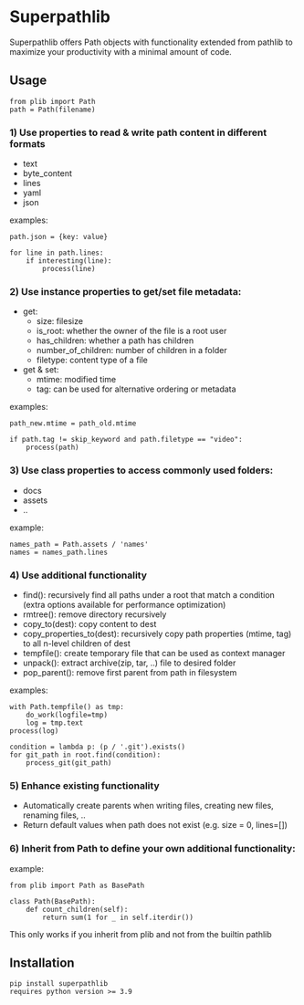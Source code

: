# Superpathlib
Superpathlib offers Path objects with functionality extended from pathlib to maximize your productivity with a minimal amount of code.

## Usage

```shell
from plib import Path
path = Path(filename)
```

### 1) Use properties to read & write path content in different formats
* text
* byte_content
* lines
* yaml
* json

examples: 

```shell
path.json = {key: value}

for line in path.lines:
    if interesting(line):
        process(line)
```
### 2) Use instance properties to get/set file metadata:
* get:
    * size: filesize
    * is_root: whether the owner of the file is a root user
    * has_children: whether a path has children
    * number_of_children: number of children in a folder
    * filetype: content type of a file
* get & set:
    * mtime: modified time
    * tag: can be used for alternative ordering or metadata

examples:

```shell
path_new.mtime = path_old.mtime

if path.tag != skip_keyword and path.filetype == "video":
    process(path)
```
### 3) Use class properties to access commonly used folders:
* docs
* assets
* ..

example: 

```shell
names_path = Path.assets / 'names'
names = names_path.lines
```
### 4) Use additional functionality
* find(): recursively find all paths under a root that match a condition (extra options available for performance optimization)
* rmtree(): remove directory recursively
* copy_to(dest): copy content to dest
* copy_properties_to(dest): recursively copy path properties (mtime, tag) to all n-level children of dest
* tempfile(): create temporary file that can be used as context manager
* unpack(): extract archive(zip, tar, ..) file to desired folder
* pop_parent(): remove first parent from path in filesystem

examples: 

```shell
with Path.tempfile() as tmp:
    do_work(logfile=tmp)
    log = tmp.text
process(log)

condition = lambda p: (p / '.git').exists()
for git_path in root.find(condition):
    process_git(git_path)
```
### 5) Enhance existing functionality
* Automatically create parents when writing files, creating new files, renaming files, ..
* Return default values when path does not exist (e.g. size = 0, lines=[])

### 6) Inherit from Path to define your own additional functionality:

example: 

```shell
from plib import Path as BasePath

class Path(BasePath):
    def count_children(self):
        return sum(1 for _ in self.iterdir())
```

This only works if you inherit from plib and not from the builtin pathlib


## Installation

```shell
pip install superpathlib
requires python version >= 3.9
```
